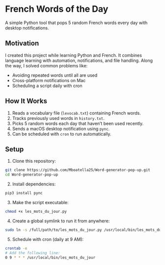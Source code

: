 # French Words of the Day
A simple Python tool that pops 5 random French words every day with desktop notifications.

## Motivation
I created this project while learning Python and French. It combines language learning with automation, notifications, and file handling. Along the way, I solved common problems like:
- Avoiding repeated words until all are used
- Cross-platform notifications on Mac
- Scheduling a script daily with cron

## How It Works
1. Reads a vocabulary file (`levocab.txt`) containing French words.
2. Tracks previously used words in `history.txt`.
3. Picks 5 random words each day that haven’t been used recently.
4. Sends a macOS desktop notification using `pync`.
5. Can be scheduled with `cron` to run automatically.

## Setup
1. Clone this repository:
```bash
git clone https://github.com/Mboatella25/Word-generator-pop-up.git
cd Word-generator-pop-up
```
2. Install dependencies:
```bash
pip3 install pync
```
3. Make the script executable:
```bash
chmod +x les_mots_du_jour.py
```
4. Create a global symlink to run it from anywhere:
```bash
sudo ln -s /full/path/to/les_mots_du_jour.py /usr/local/bin/les_mots_du_jour
```
5.	Schedule with cron (daily at 9 AM):
```bash
crontab -e
# Add the following line:
0 9 * * * /usr/local/bin/les_mots_du_jour
```

   
